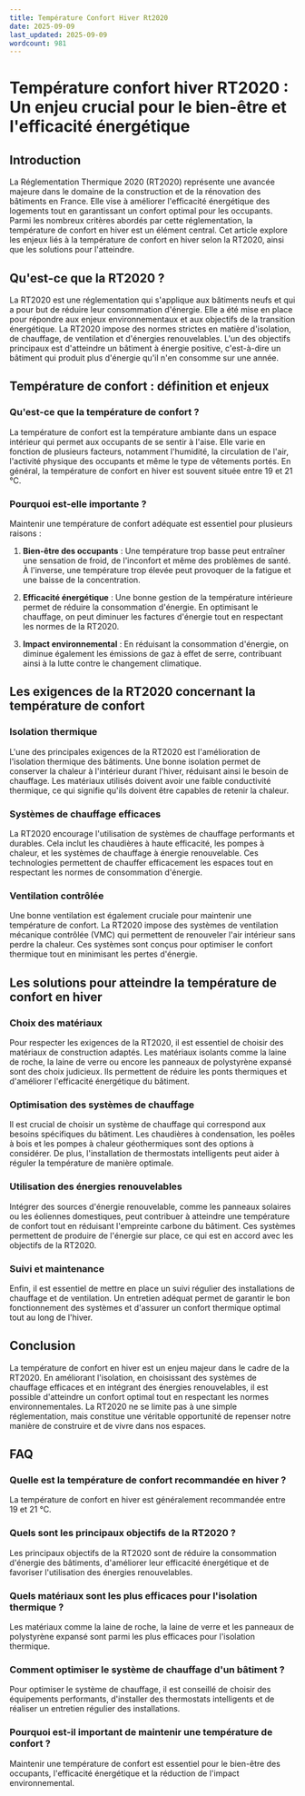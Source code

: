 ```yaml
---
title: Température Confort Hiver Rt2020
date: 2025-09-09
last_updated: 2025-09-09
wordcount: 981
---
```


# Température confort hiver RT2020 : Un enjeu crucial pour le bien-être et l'efficacité énergétique

## Introduction

La Réglementation Thermique 2020 (RT2020) représente une avancée majeure dans le domaine de la construction et de la rénovation des bâtiments en France. Elle vise à améliorer l'efficacité énergétique des logements tout en garantissant un confort optimal pour les occupants. Parmi les nombreux critères abordés par cette réglementation, la température de confort en hiver est un élément central. Cet article explore les enjeux liés à la température de confort en hiver selon la RT2020, ainsi que les solutions pour l'atteindre.

## Qu'est-ce que la RT2020 ?

La RT2020 est une réglementation qui s'applique aux bâtiments neufs et qui a pour but de réduire leur consommation d'énergie. Elle a été mise en place pour répondre aux enjeux environnementaux et aux objectifs de la transition énergétique. La RT2020 impose des normes strictes en matière d'isolation, de chauffage, de ventilation et d'énergies renouvelables. L'un des objectifs principaux est d'atteindre un bâtiment à énergie positive, c'est-à-dire un bâtiment qui produit plus d'énergie qu'il n'en consomme sur une année.

## Température de confort : définition et enjeux

### Qu'est-ce que la température de confort ?

La température de confort est la température ambiante dans un espace intérieur qui permet aux occupants de se sentir à l'aise. Elle varie en fonction de plusieurs facteurs, notamment l'humidité, la circulation de l'air, l'activité physique des occupants et même le type de vêtements portés. En général, la température de confort en hiver est souvent située entre 19 et 21 °C.

### Pourquoi est-elle importante ?

Maintenir une température de confort adéquate est essentiel pour plusieurs raisons :

1. **Bien-être des occupants** : Une température trop basse peut entraîner une sensation de froid, de l'inconfort et même des problèmes de santé. À l'inverse, une température trop élevée peut provoquer de la fatigue et une baisse de la concentration.

2. **Efficacité énergétique** : Une bonne gestion de la température intérieure permet de réduire la consommation d'énergie. En optimisant le chauffage, on peut diminuer les factures d'énergie tout en respectant les normes de la RT2020.

3. **Impact environnemental** : En réduisant la consommation d'énergie, on diminue également les émissions de gaz à effet de serre, contribuant ainsi à la lutte contre le changement climatique.

## Les exigences de la RT2020 concernant la température de confort

### Isolation thermique

L'une des principales exigences de la RT2020 est l'amélioration de l'isolation thermique des bâtiments. Une bonne isolation permet de conserver la chaleur à l'intérieur durant l'hiver, réduisant ainsi le besoin de chauffage. Les matériaux utilisés doivent avoir une faible conductivité thermique, ce qui signifie qu'ils doivent être capables de retenir la chaleur.

### Systèmes de chauffage efficaces

La RT2020 encourage l'utilisation de systèmes de chauffage performants et durables. Cela inclut les chaudières à haute efficacité, les pompes à chaleur, et les systèmes de chauffage à énergie renouvelable. Ces technologies permettent de chauffer efficacement les espaces tout en respectant les normes de consommation d'énergie.

### Ventilation contrôlée

Une bonne ventilation est également cruciale pour maintenir une température de confort. La RT2020 impose des systèmes de ventilation mécanique contrôlée (VMC) qui permettent de renouveler l'air intérieur sans perdre la chaleur. Ces systèmes sont conçus pour optimiser le confort thermique tout en minimisant les pertes d'énergie.

## Les solutions pour atteindre la température de confort en hiver

### Choix des matériaux

Pour respecter les exigences de la RT2020, il est essentiel de choisir des matériaux de construction adaptés. Les matériaux isolants comme la laine de roche, la laine de verre ou encore les panneaux de polystyrène expansé sont des choix judicieux. Ils permettent de réduire les ponts thermiques et d'améliorer l'efficacité énergétique du bâtiment.

### Optimisation des systèmes de chauffage

Il est crucial de choisir un système de chauffage qui correspond aux besoins spécifiques du bâtiment. Les chaudières à condensation, les poêles à bois et les pompes à chaleur géothermiques sont des options à considérer. De plus, l'installation de thermostats intelligents peut aider à réguler la température de manière optimale.

### Utilisation des énergies renouvelables

Intégrer des sources d'énergie renouvelable, comme les panneaux solaires ou les éoliennes domestiques, peut contribuer à atteindre une température de confort tout en réduisant l'empreinte carbone du bâtiment. Ces systèmes permettent de produire de l'énergie sur place, ce qui est en accord avec les objectifs de la RT2020.

### Suivi et maintenance

Enfin, il est essentiel de mettre en place un suivi régulier des installations de chauffage et de ventilation. Un entretien adéquat permet de garantir le bon fonctionnement des systèmes et d'assurer un confort thermique optimal tout au long de l'hiver.

## Conclusion

La température de confort en hiver est un enjeu majeur dans le cadre de la RT2020. En améliorant l'isolation, en choisissant des systèmes de chauffage efficaces et en intégrant des énergies renouvelables, il est possible d'atteindre un confort optimal tout en respectant les normes environnementales. La RT2020 ne se limite pas à une simple réglementation, mais constitue une véritable opportunité de repenser notre manière de construire et de vivre dans nos espaces.

## FAQ

### Quelle est la température de confort recommandée en hiver ?

La température de confort en hiver est généralement recommandée entre 19 et 21 °C.

### Quels sont les principaux objectifs de la RT2020 ?

Les principaux objectifs de la RT2020 sont de réduire la consommation d'énergie des bâtiments, d'améliorer leur efficacité énergétique et de favoriser l'utilisation des énergies renouvelables.

### Quels matériaux sont les plus efficaces pour l'isolation thermique ?

Les matériaux comme la laine de roche, la laine de verre et les panneaux de polystyrène expansé sont parmi les plus efficaces pour l'isolation thermique.

### Comment optimiser le système de chauffage d'un bâtiment ?

Pour optimiser le système de chauffage, il est conseillé de choisir des équipements performants, d'installer des thermostats intelligents et de réaliser un entretien régulier des installations.

### Pourquoi est-il important de maintenir une température de confort ?

Maintenir une température de confort est essentiel pour le bien-être des occupants, l'efficacité énergétique et la réduction de l'impact environnemental.